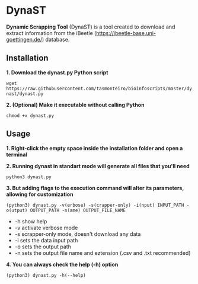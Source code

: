 # DynaST
**Dynamic Scrapping Tool** (DynaST) is a tool created to download and extract information from the iBeetle (https://ibeetle-base.uni-goettingen.de/) database.

## Installation

**1. Download the dynast.py Python script**

```wget https://raw.githubusercontent.com/tasmonteiro/bioinfoscripts/master/dynast/dynast.py```

**2. (Optional) Make it executable without calling Python**

```chmod +x dynast.py```

## Usage

**1. Right-click the empty space inside the installation folder and open a terminal**

**2. Running dynast in standart mode will generate all files that you'll need**

```python3 dynast.py```

**3. But adding flags to the execution command will alter its parameters, allowing for customization**

```(python3) dynast.py -v(erbose) -s(crapper-only) -i(nput) INPUT_PATH -o(utput) OUTPUT_PATH -n(ame) OUTPUT_FILE_NAME```

* -h show help
* -v activate verbose mode
* -s scrapper-only mode, doesn't download any data
* -i sets the data input path
* -o sets the output path
* -n sets the output file name and eztension (.csv and .txt recommended)

**4. You can always check the help (-h) option**

```(python3) dynast.py -h(--help)```
